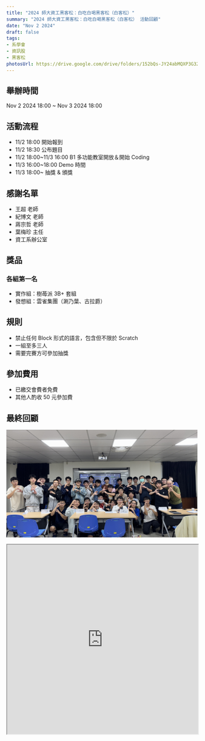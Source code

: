 ```yaml
---
title: "2024 師大資工黑客松：白吃白喝黑客松（白客松）"
summary: "2024 師大資工黑客松：白吃白喝黑客松（白客松） 活動回顧"
date: "Nov 2 2024"
draft: false
tags:
- 系學會
- 資訊股
- 黑客松
photosUrl: https://drive.google.com/drive/folders/152bQs-JY24abMQXP3G32RbMd5oqkqbsc?usp=drive_link
---
```


## 舉辦時間
Nov 2 2024 18:00 ~ Nov 3 2024 18:00

## 活動流程
- 11/2 18:00 開始報到
- 11/2 18:30 公布題目
- 11/2 18:00~11/3 16:00 B1 多功能教室開放＆開始 Coding
- 11/3 16:00~18:00 Demo 時間
- 11/3 18:00~ 抽獎 & 頒獎

## 感謝名單
- 王超 老師
- 紀博文 老師
- 蔣宗哲 老師
- 葉梅珍 主任
- 資工系辦公室

## 獎品
### 各組第一名
- 實作組：樹苺派 3B+ 套組
- 發想組：雲雀集團（涮乃葉、古拉爵）

## 規則
- 禁止任何 Block 形式的語言，包含但不限於 Scratch
- 一組至多三人
- 需要完賽方可參加抽獎

## 參加費用
- 已繳交會費者免費
- 其他人酌收 50 元參加費

## 最終回顧
![](./2024-hackathon.jpg)
<iframe src="https://drive.google.com/file/d/1gjWbv7LcS4vzEPEV4JlwqJ6ixm2Mrx1b/preview" width="100%" height="500" allow="autoplay"></iframe>